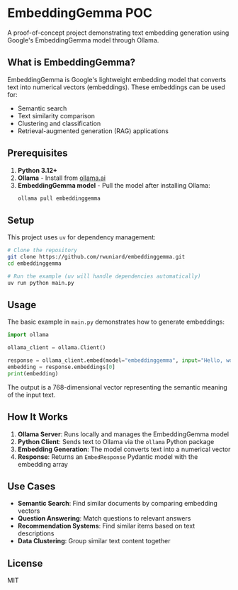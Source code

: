 # EmbeddingGemma POC

A proof-of-concept project demonstrating text embedding generation using Google's EmbeddingGemma model through Ollama.

## What is EmbeddingGemma?

EmbeddingGemma is Google's lightweight embedding model that converts text into numerical vectors (embeddings). These embeddings can be used for:

- Semantic search
- Text similarity comparison
- Clustering and classification
- Retrieval-augmented generation (RAG) applications

## Prerequisites

1. **Python 3.12+**
2. **Ollama** - Install from [ollama.ai](https://ollama.ai)
3. **EmbeddingGemma model** - Pull the model after installing Ollama:
   ```bash
   ollama pull embeddinggemma
   ```

## Setup

This project uses `uv` for dependency management:

```bash
# Clone the repository
git clone https://github.com/rwuniard/embeddinggemma.git
cd embeddinggemma

# Run the example (uv will handle dependencies automatically)
uv run python main.py
```

## Usage

The basic example in `main.py` demonstrates how to generate embeddings:

```python
import ollama

ollama_client = ollama.Client()

response = ollama_client.embed(model="embeddinggemma", input="Hello, world!")
embedding = response.embeddings[0]
print(embedding)
```

The output is a 768-dimensional vector representing the semantic meaning of the input text.

## How It Works

1. **Ollama Server**: Runs locally and manages the EmbeddingGemma model
2. **Python Client**: Sends text to Ollama via the `ollama` Python package
3. **Embedding Generation**: The model converts text into a numerical vector
4. **Response**: Returns an `EmbedResponse` Pydantic model with the embedding array

## Use Cases

- **Semantic Search**: Find similar documents by comparing embedding vectors
- **Question Answering**: Match questions to relevant answers
- **Recommendation Systems**: Find similar items based on text descriptions
- **Data Clustering**: Group similar text content together

## License

MIT
